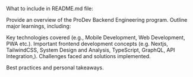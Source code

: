 What to include in README.md file:

Provide an overview of the ProDev Backend Engineering program.
Outline major learnings, including:

Key technologies covered (e.g., Mobile Development, Web Development, PWA etc.).
Important frontend development concepts (e.g. Nextjs, TailwindCSS, System Design and Analysis, TypeScript, GraphQL, API Integration,).
Challenges faced and solutions implemented.

Best practices and personal takeaways.